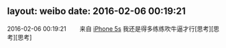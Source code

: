 layout: weibo
date: 2016-02-06 00:19:21
---
2016-02-06 00:19:21  &nbsp;&nbsp;&nbsp;&nbsp;&nbsp;&nbsp; 来自 <a href="sinaweibo://customweibosource" rel="nofollow">iPhone 5s</a>
我还是得多练练吹牛逼才行[思考][思考][思考] ​​​
